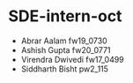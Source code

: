 # SDE-intern-oct

* Abrar Aalam fw19_0730 
* Ashish Gupta fw20_0771
* Virendra Dwivedi fw17_0499
* Siddharth Bisht pw2_115
